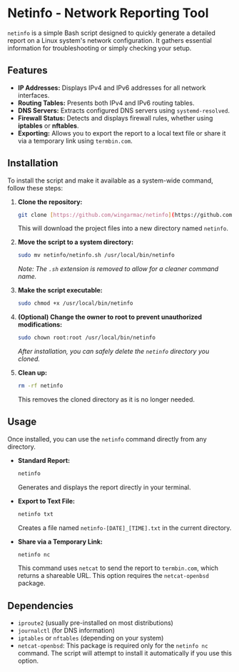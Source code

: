 # Netinfo - Network Reporting Tool

`netinfo` is a simple Bash script designed to quickly generate a detailed report on a Linux system's network configuration. It gathers essential information for troubleshooting or simply checking your setup.

## Features

- **IP Addresses:** Displays IPv4 and IPv6 addresses for all network interfaces.
- **Routing Tables:** Presents both IPv4 and IPv6 routing tables.
- **DNS Servers:** Extracts configured DNS servers using `systemd-resolved`.
- **Firewall Status:** Detects and displays firewall rules, whether using **iptables** or **nftables**.
- **Exporting:** Allows you to export the report to a local text file or share it via a temporary link using `termbin.com`.

## Installation

To install the script and make it available as a system-wide command, follow these steps:

1.  **Clone the repository:**
    ```bash
    git clone [https://github.com/wingarmac/netinfo](https://github.com/wingarmac/netinfo)
    ```
    This will download the project files into a new directory named `netinfo`.

2.  **Move the script to a system directory:**
    ```bash
    sudo mv netinfo/netinfo.sh /usr/local/bin/netinfo
    ```
    *Note: The `.sh` extension is removed to allow for a cleaner command name.*

3.  **Make the script executable:**
    ```bash
    sudo chmod +x /usr/local/bin/netinfo
    ```

4.  **(Optional) Change the owner to root to prevent unauthorized modifications:**
    ```bash
    sudo chown root:root /usr/local/bin/netinfo
    ```
    *After installation, you can safely delete the `netinfo` directory you cloned.*

5.  **Clean up:**
    ```bash
    rm -rf netinfo
    ```
    This removes the cloned directory as it is no longer needed.

## Usage

Once installed, you can use the `netinfo` command directly from any directory.

-   **Standard Report:**
    ```bash
    netinfo
    ```
    Generates and displays the report directly in your terminal.

-   **Export to Text File:**
    ```bash
    netinfo txt
    ```
    Creates a file named `netinfo-[DATE]_[TIME].txt` in the current directory.

-   **Share via a Temporary Link:**
    ```bash
    netinfo nc
    ```
    This command uses `netcat` to send the report to `termbin.com`, which returns a shareable URL. This option requires the `netcat-openbsd` package.

## Dependencies

-   `iproute2` (usually pre-installed on most distributions)
-   `journalctl` (for DNS information)
-   `iptables` or `nftables` (depending on your system)
-   `netcat-openbsd`: This package is required only for the `netinfo nc` command. The script will attempt to install it automatically if you use this option.
